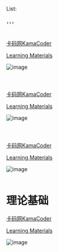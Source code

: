 List: 

[](#01)，[](#02)，[](#03)，[](#04)

# <span id="01"></span>

[卡码网KamaCoder]() 

[Learning Materials]()

![image](../images/.png)

```python

```

# <span id="02"></span>

[卡码网KamaCoder]() 

[Learning Materials]()

![image](../images/.png)

```python

```

# <span id="03"></span>

[卡码网KamaCoder]() 

[Learning Materials]()

![image](../images/.png)

```python

```

# <span id="04">理论基础</span>

[卡码网KamaCoder]() 

[Learning Materials]()

![image](../images/.png)


```python

```

